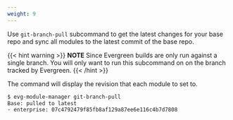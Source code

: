```yaml
---
weight: 9
---
```

Use `git-branch-pull` subcommand to get the latest changes for your base repo and sync all 
modules to the latest commit of the base repo.

{{< hint warning >}}
**NOTE**
Since Evergreen builds are only run against a single branch. You will only want to run this
subcommand on on the branch tracked by Evergreen. 
{{< /hint >}}

The command will display the revision that each module to set to.

```bash
$ evg-module-manager git-branch-pull
Base: pulled to latest
- enterprise: 07c4792479f85fb8af129a87ee6e116c4b7d7808
```

